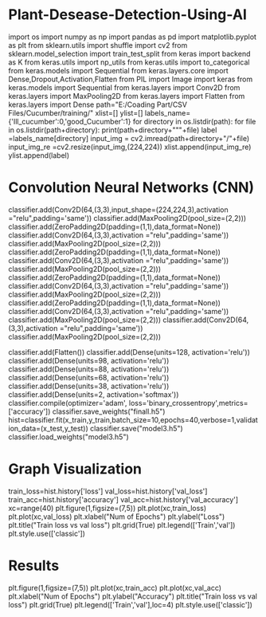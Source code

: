 # Plant-Desease-Detection-Using-AI
import os
import numpy as np
import pandas as pd
import matplotlib.pyplot as plt
from sklearn.utils import shuffle
import cv2
from sklearn.model_selection import train_test_split
from keras import backend as K
from keras.utils import np_utils
from keras.utils import to_categorical
from keras.models import Sequential
from keras.layers.core import Dense,Dropout,Activation,Flatten
from PIL import Image
import keras
from keras.models import Sequential
from keras.layers import Conv2D
from keras.layers import MaxPooling2D
from keras.layers import Flatten
from keras.layers import Dense
path="E:/Coading Part/CSV Files/Cucumber/training/"
xlist=[]
ylist=[]
labels_name={'Ill_cucumber':0,'good_Cucumber':1}
for directory in os.listdir(path):
    for file in os.listdir(path+directory):
        print(path+directory+"\""+file)
        label =labels_name[directory]
        input_img = cv2.imread(path+directory+"/"+file)
        input_img_re =cv2.resize(input_img,(224,224))
        xlist.append(input_img_re)
        ylist.append(label)

# Convolution Neural Networks (CNN)

classifier.add(Conv2D(64,(3,3),input_shape=(224,224,3),activation ="relu",padding='same'))
classifier.add(MaxPooling2D(pool_size=(2,2)))
classifier.add(ZeroPadding2D(padding=(1,1),data_format=None))
classifier.add(Conv2D(64,(3,3),activation ="relu",padding='same'))
classifier.add(MaxPooling2D(pool_size=(2,2)))
classifier.add(ZeroPadding2D(padding=(1,1),data_format=None))
classifier.add(Conv2D(64,(3,3),activation ="relu",padding='same'))
classifier.add(MaxPooling2D(pool_size=(2,2)))
classifier.add(ZeroPadding2D(padding=(1,1),data_format=None))
classifier.add(Conv2D(64,(3,3),activation ="relu",padding='same'))
classifier.add(MaxPooling2D(pool_size=(2,2)))
classifier.add(ZeroPadding2D(padding=(1,1),data_format=None))
classifier.add(Conv2D(64,(3,3),activation ="relu",padding='same'))
classifier.add(MaxPooling2D(pool_size=(2,2)))
classifier.add(Conv2D(64,(3,3),activation ="relu",padding='same'))
classifier.add(MaxPooling2D(pool_size=(2,2)))

classifier.add(Flatten())
classifier.add(Dense(units=128, activation='relu'))
classifier.add(Dense(units=98, activation='relu'))
classifier.add(Dense(units=88, activation='relu'))
classifier.add(Dense(units=68, activation='relu'))
classifier.add(Dense(units=38, activation='relu'))
classifier.add(Dense(units=2, activation='softmax'))
classifier.compile(optimizer='adam', loss='binary_crossentropy',metrics=['accuracy'])
classifier.save_weights("finall.h5")
hist=classifier.fit(x_train,y_train,batch_size=10,epochs=40,verbose=1,validation_data=(x_test,y_test))
classifier.save("model3.h5")
classifier.load_weights("model3.h5")

# Graph Visualization

train_loss=hist.history['loss']
val_loss=hist.history['val_loss']
train_acc=hist.history['accuracy']
val_acc=hist.history['val_accuracy']
xc=range(40)
plt.figure(1,figsize=(7,5))
plt.plot(xc,train_loss)
plt.plot(xc,val_loss)
plt.xlabel("Num of Epochs")
plt.ylabel("Loss")
plt.title("Train loss vs val loss")
plt.grid(True)
plt.legend(['Train','val'])
plt.style.use(['classic'])

# Results

plt.figure(1,figsize=(7,5))
plt.plot(xc,train_acc)
plt.plot(xc,val_acc)
plt.xlabel("Num of Epochs")
plt.ylabel("Accuracy")
plt.title("Train loss vs val loss")
plt.grid(True)
plt.legend(['Train','val'],loc=4)
plt.style.use(['classic'])

